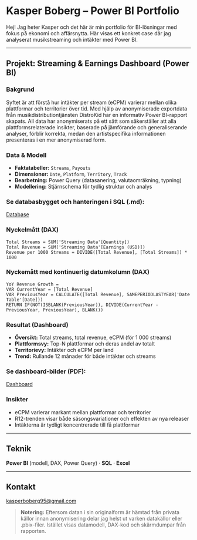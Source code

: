 # Kasper Boberg – Power BI Portfolio

Hej! Jag heter Kasper och det här är min portfolio för BI-lösningar med fokus på ekonomi och affärsnytta. Här visas ett konkret case där jag analyserat musikstreaming och intäkter med Power BI. 

---

## Projekt: Streaming & Earnings Dashboard (Power BI)

### Bakgrund
Syftet är att förstå hur intäkter per stream (eCPM) varierar mellan olika plattformar och territorier över tid. Med hjälp av anonymiserade exportdata från musikdistributiontjänsten DistroKid har en informativ Power BI-rapport skapats. All data har anonymiserats på ett sätt som säkerställer att alla plattformsrelaterade insikter, baserade på jämförande och generaliserande analyser, förblir korrekta, medan den artistspecifika informationen presenteras i en mer anonymiserad form. 

### Data & Modell
- **Faktatabeller:** `Streams`, `Payouts`
- **Dimensioner:** `Date`, `Platform`, `Territory`, `Track`
- **Bearbetning:** Power Query (datasanering, valutaomräkning, typning)
- **Modellering:** Stjärnschema för tydlig struktur och analys

### Se databasbygget och hanteringen i SQL (.md): 
[Database](Power-BI-Portfolio/Streaming-Data-Dashboard/Database/img_readme.md)

### Nyckelmått (DAX)
```DAX
Total Streams = SUM('Streaming Data'[Quantity])
Total Revenue = SUM('Streaming Data'[Earnings (USD)])
Revenue per 1000 Streams = DIVIDE([Total Revenue], [Total Streams]) * 1000
```

###  Nyckemått med kontinuerlig datumkolumn (DAX)
```DAX
YoY Revenue Growth = 
VAR CurrentYear = [Total Revenue]
VAR PreviousYear = CALCULATE([Total Revenue], SAMEPERIODLASTYEAR('Date Table'[Date]))
RETURN IF(NOT(ISBLANK(PreviousYear)), DIVIDE(CurrentYear - PreviousYear, PreviousYear), BLANK())
```

### Resultat (Dashboard)
- **Översikt:** Total streams, total revenue, eCPM (för 1 000 streams)
- **Plattformsvy:** Top-N plattformar och deras andel av totalt
- **Territorievy:** Intäkter och eCPM per land
- **Trend:** Rullande 12 månader för både intäkter och streams

### Se dashboard-bilder (PDF): 
[Dashboard](Power-BI-Portfolio/Streaming-Data-Dashboard/Power-BI/Streaming_Data_Project.pdf)

### Insikter
- eCPM varierar markant mellan plattformar och territorier
- R12-trenden visar både säsongsvariationer och effekten av nya releaser
- Intäkterna är tydligt koncentrerade till få plattformar

---

## Teknik
**Power BI** (modell, DAX, Power Query) · **SQL** · **Excel**

---

## Kontakt
kasperboberg95@gmail.com

> **Notering:** Eftersom datan i sin originalform är hämtad från privata källor innan anonymisering delar jag helst ut varken datakällor eller .pbix-filer. Istället visas datamodell, DAX-kod och skärmdumpar från rapporten.
